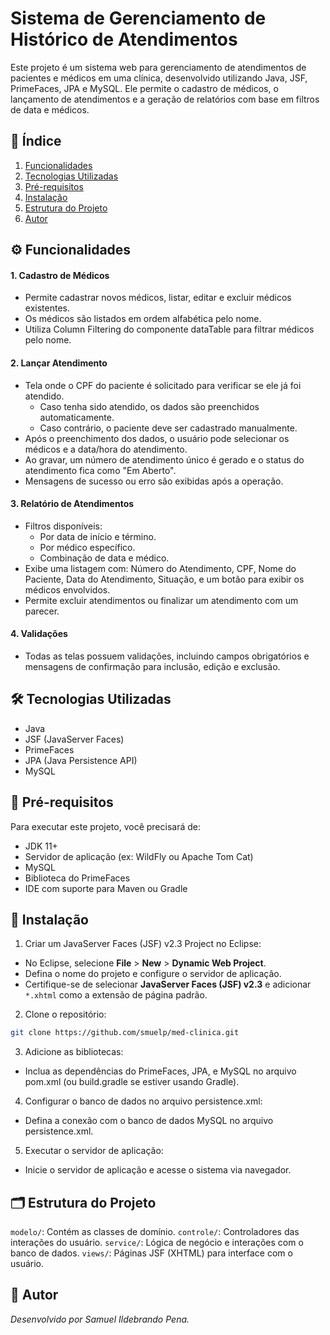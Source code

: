 # Sistema de Gerenciamento de Histórico de Atendimentos

Este projeto é um sistema web para gerenciamento de atendimentos de pacientes e médicos em uma clínica, desenvolvido utilizando Java, JSF, PrimeFaces, JPA e MySQL. Ele permite o cadastro de médicos, o lançamento de atendimentos e a geração de relatórios com base em filtros de data e médicos.

## 📑 Índice
1. [Funcionalidades](#-funcionalidades)
2. [Tecnologias Utilizadas](#-tecnologias-utilizadas)
3. [Pré-requisitos](#-pré-requisitos)
4. [Instalação](#-instalacao)
5. [Estrutura do Projeto](#-estrutura-do-projeto)
6. [Autor](#-autor)

## ⚙️ Funcionalidades

#### 1. Cadastro de Médicos
* Permite cadastrar novos médicos, listar, editar e excluir médicos existentes.
* Os médicos são listados em ordem alfabética pelo nome.
* Utiliza Column Filtering do componente dataTable para filtrar médicos pelo nome.

#### 2. Lançar Atendimento

* Tela onde o CPF do paciente é solicitado para verificar se ele já foi atendido.
  * Caso tenha sido atendido, os dados são preenchidos automaticamente.
  * Caso contrário, o paciente deve ser cadastrado manualmente.
* Após o preenchimento dos dados, o usuário pode selecionar os médicos e a data/hora do atendimento.
* Ao gravar, um número de atendimento único é gerado e o status do atendimento fica como "Em Aberto".
* Mensagens de sucesso ou erro são exibidas após a operação.

#### 3. Relatório de Atendimentos

* Filtros disponíveis:
  * Por data de início e término.
  * Por médico específico.
  * Combinação de data e médico.
* Exibe uma listagem com: Número do Atendimento, CPF, Nome do Paciente, Data do Atendimento, Situação, e um botão para exibir os médicos envolvidos.
* Permite excluir atendimentos ou finalizar um atendimento com um parecer.

#### 4. Validações

* Todas as telas possuem validações, incluindo campos obrigatórios e mensagens de confirmação para inclusão, edição e exclusão.

## 🛠 Tecnologias Utilizadas

* Java
* JSF (JavaServer Faces)
* PrimeFaces
* JPA (Java Persistence API)
* MySQL

## 📝 Pré-requisitos

Para executar este projeto, você precisará de:
  * JDK 11+
  * Servidor de aplicação (ex: WildFly ou Apache Tom Cat)
  * MySQL
  * Biblioteca do PrimeFaces
  * IDE com suporte para Maven ou Gradle

## 🚀 Instalação

1. Criar um JavaServer Faces (JSF) v2.3 Project no Eclipse:

  * No Eclipse, selecione **File** > **New** > **Dynamic Web Project**.
  * Defina o nome do projeto e configure o servidor de aplicação.
  * Certifique-se de selecionar **JavaServer Faces (JSF) v2.3** e adicionar `*.xhtml` como a extensão de página padrão.

2. Clone o repositório:
```bash
git clone https://github.com/smuelp/med-clinica.git
```

3. Adicione as bibliotecas:

  * Inclua as dependências do PrimeFaces, JPA, e MySQL no arquivo pom.xml (ou build.gradle se estiver usando Gradle).

4. Configurar o banco de dados no arquivo persistence.xml:

  * Defina a conexão com o banco de dados MySQL no arquivo persistence.xml.

5. Executar o servidor de aplicação:

  * Inicie o servidor de aplicação e acesse o sistema via navegador.

## 🗂 Estrutura do Projeto

`modelo/`: Contém as classes de domínio.
`controle/`: Controladores das interações do usuário.
`service/`: Lógica de negócio e interações com o banco de dados.
`views/`: Páginas JSF (XHTML) para interface com o usuário.

## 👤 Autor

_Desenvolvido por Samuel Ildebrando Pena._
